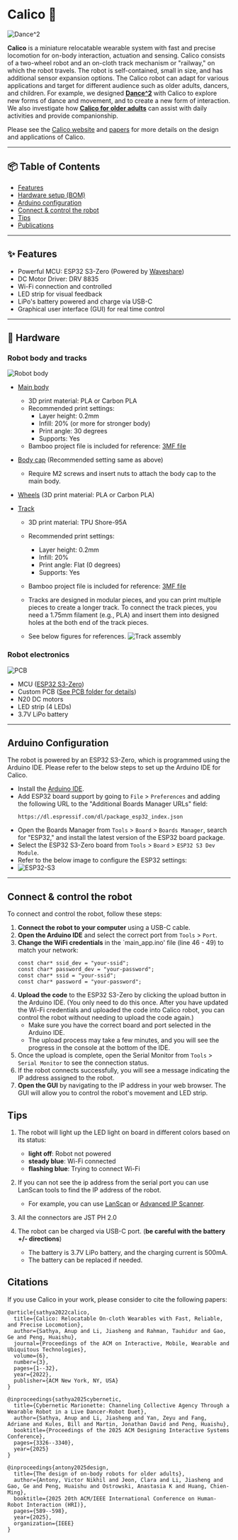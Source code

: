 # Calico 🤖

![Dance^2](calico_dancers.png)

**Calico** is a miniature relocatable wearable system with fast and precise locomotion for on-body interaction, actuation and sensing. 
Calico consists of a two-wheel robot and an on-cloth track mechanism or "railway," on which the robot travels. 
The robot is self-contained, small in size, and has additional sensor expansion options. 
The Calico robot can adapt for various applications and target for different audience such as older adults, dancers, and children. 
For example, we designed **[Dance^2](https://www.jonathan-david-martin.com/dance-squared)** with Calico to explore new forms of dance and movement, and to create a new form of interaction.
We also investigate how **[Calico for older adults](https://dl.acm.org/doi/10.5555/3721488.3721562)** can assist with daily activities and provide companionship. 

Please see the [Calico website](https://smartlab.cs.umd.edu/publication/calico) and [papers](https://dl.acm.org/doi/10.1145/3715336.3735828) for more details on the design and applications of Calico.

---

## 📦 Table of Contents

- [Features](#-features)  
- [Hardware setup (BOM)](#-hardware)  
- [Arduino configuration](#arduino-configuration)
- [Connect & control the robot](#connect--control-the-robot)
- [Tips](#tips)
- [Publications](#citations)

---

## ✨ Features

- Powerful MCU: ESP32 S3-Zero (Powered by [Waveshare](https://www.waveshare.com/wiki/ESP32-S3-Zero)) 
- DC Motor Driver: DRV 8835
- Wi-Fi connection and controlled
- LED strip for visual feedback
- LiPo's battery powered and charge via USB-C
- Graphical user interface (GUI) for real time control

---

## 🔧 Hardware

### Robot body and tracks 
![Robot body](kart.png)
- [Main body](./3D%20print%20models) 
  - 3D print material: PLA or Carbon PLA
  - Recommended print settings: 
    - Layer height: 0.2mm
    - Infill: 20% (or more for stronger body)
    - Print angle: 30 degrees
    - Supports: Yes 
  - Bamboo project file is included for reference: [3MF file](./3D%20print%20models/main_body.3mf)

- [Body cap](./3D%20print%20models) (Recommended setting same as above)
  - Require M2 screws and insert nuts to attach the body cap to the main body.
- [Wheels](./3D%20print%20models) (3D print material: PLA or Carbon PLA)
- [Track](./3D%20print%20models)
  - 3D print material: TPU Shore-95A
  - Recommended print settings: 
    - Layer height: 0.2mm
    - Infill: 20% 
    - Print angle: Flat (0 degrees)
    - Supports: Yes 
  - Bamboo project file is included for reference: [3MF file](./3D%20print%20models/track.3mf)
  - Tracks are designed in modular pieces, and you can print multiple pieces to create a longer track. 
    To connect the track pieces, you need a 1.75mm filament (e.g., PLA) and insert them into designed holes at the both end of the track pieces.
    
  - See below figures for references.
    ![Track assembly](./3D%20print%20models/track_assembly.png)




### Robot electronics
![PCB](control-Board.png)
- MCU ([ESP32 S3-Zero](https://www.waveshare.com/wiki/ESP32-S3-Zero))
- Custom PCB ([See PCB folder for details](./PCB%20files))
- N20 DC motors
- LED strip (4 LEDs)
- 3.7V LiPo battery



---

## Arduino Configuration
The robot is powered by an ESP32 S3-Zero, which is programmed using the Arduino IDE. 
Please refer to the below steps to set up the Arduino IDE for Calico.
- Install the [Arduino IDE](https://www.arduino.cc/en/software).
- Add ESP32 board support by going to `File` > `Preferences` and adding the following URL to the "Additional Boards Manager URLs" field:
  ```
  https://dl.espressif.com/dl/package_esp32_index.json
  ```
- Open the Boards Manager from `Tools` > `Board` > `Boards Manager`, search for "ESP32," and install the latest version of the ESP32 board package.
- Select the ESP32 S3-Zero board from `Tools` > `Board` > `ESP32 S3 Dev Module`.
- Refer to the below image to configure the ESP32 settings:
- ![ESP32-S3](esp32-3s-ide-settings.png)

---

## Connect & control the robot
To connect and control the robot, follow these steps:
1. **Connect the robot to your computer** using a USB-C cable.
2. **Open the Arduino IDE** and select the correct port from `Tools` > `Port`.
3. **Change the WiFi credentials** in the `main_app.ino' file (line 46 - 49) to match your network:
   ```
   const char* ssid_dev = "your-ssid";
   const char* password_dev = "your-password";
   const char* ssid = "your-ssid";
   const char* password = "your-password";
   ```
4. **Upload the code** to the ESP32 S3-Zero by clicking the upload button in the Arduino IDE. (You only need to do this once. 
After you have updated the Wi-Fi credentials and uploaded the code into Calico robot, you can control the robot without needing to upload the code again.)
   - Make sure you have the correct board and port selected in the Arduino IDE.
   - The upload process may take a few minutes, and you will see the progress in the console at the bottom of the IDE.
5. Once the upload is complete, open the Serial Monitor from `Tools` > `Serial Monitor` to see the connection status.
6. If the robot connects successfully, you will see a message indicating the IP address assigned to the robot.
7. **Open the GUI** by navigating to the IP address in your web browser. The GUI will allow you to control the robot's movement and LED strip.

## Tips
1. The robot will light up the LED light on board in different colors based on its status:
   - **light off**: Robot not powered
   - **steady blue**: Wi-Fi connected
   - **flashing blue**: Trying to connect Wi-Fi
   
2. If you can not see the ip address from the serial port you can use LanScan tools to find the IP address of the robot. 
   - For example, you can use [LanScan](https://apps.apple.com/us/app/lanscan/id472226235?mt=12) or [Advanced IP Scanner](https://www.advanced-ip-scanner.com/).

3. All the connectors are JST PH 2.0
4. The robot can be charged via USB-C port. (**be careful with the battery +/- directions**)
   - The battery is 3.7V LiPo battery, and the charging current is 500mA.
   - The battery can be replaced if needed.


## Citations
If you use Calico in your work, please consider to cite the following papers:
```
@article{sathya2022calico,
  title={Calico: Relocatable On-cloth Wearables with Fast, Reliable, and Precise Locomotion},
  author={Sathya, Anup and Li, Jiasheng and Rahman, Tauhidur and Gao, Ge and Peng, Huaishu},
  journal={Proceedings of the ACM on Interactive, Mobile, Wearable and Ubiquitous Technologies},
  volume={6},
  number={3},
  pages={1--32},
  year={2022},
  publisher={ACM New York, NY, USA}
}

@inproceedings{sathya2025cybernetic,
  title={Cybernetic Marionette: Channeling Collective Agency Through a Wearable Robot in a Live Dancer-Robot Duet},
  author={Sathya, Anup and Li, Jiasheng and Yan, Zeyu and Fang, Adriane and Kules, Bill and Martin, Jonathan David and Peng, Huaishu},
  booktitle={Proceedings of the 2025 ACM Designing Interactive Systems Conference},
  pages={3326--3340},
  year={2025}
}

@inproceedings{antony2025design,
  title={The design of on-body robots for older adults},
  author={Antony, Victor Nikhil and Jeon, Clara and Li, Jiasheng and Gao, Ge and Peng, Huaishu and Ostrowski, Anastasia K and Huang, Chien-Ming},
  booktitle={2025 20th ACM/IEEE International Conference on Human-Robot Interaction (HRI)},
  pages={589--598},
  year={2025},
  organization={IEEE}
}
```



  


